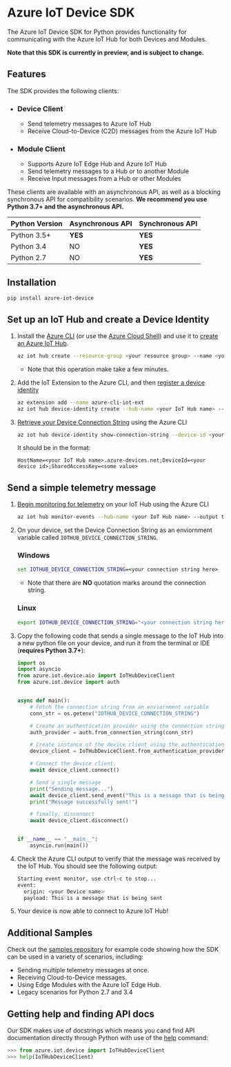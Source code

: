 # Azure IoT Device SDK
The Azure IoT Device SDK for Python provides functionality for communicating with the Azure IoT Hub for both Devices and Modules.

**Note that this SDK is currently in preview, and is subject to change.**

## Features
The SDK provides the following clients:

* ### Device Client
    * Send telemetry messages to Azure IoT Hub
    * Receive Cloud-to-Device (C2D) messages from the Azure IoT Hub

* ### Module Client
    * Supports Azure IoT Edge Hub and Azure IoT Hub
    * Send telemetry messages to a Hub or to another Module
    * Receive Input messages from a Hub or other Modules

These clients are available with an asynchronous API, as well as a blocking synchronous API for compatibility scenarios. **We recommend you use Python 3.7+ and the asynchronous API.**

| Python Version | Asynchronous API | Synchronous API |
| -------------- | ---------------- | --------------- |
| Python 3.5+    | **YES**          | **YES**         |
| Python 3.4     | NO               | **YES**         |
| Python 2.7     | NO               | **YES**         |

## Installation
```
pip install azure-iot-device
```

## Set up an IoT Hub and create a Device Identity
1. Install the [Azure CLI](https://docs.microsoft.com/en-us/cli/azure/install-azure-cli?view=azure-cli-latest) (or use the [Azure Cloud Shell](https://shell.azure.com/)) and use it to [create an Azure IoT Hub](https://docs.microsoft.com/en-us/cli/azure/iot/hub?view=azure-cli-latest#az-iot-hub-create).

    ```bash
    az iot hub create --resource-group <your resource group> --name <your IoT Hub name>
    ```
    * Note that this operation make take a few minutes.

2. Add the IoT Extension to the Azure CLI, and then [register a device identity](https://docs.microsoft.com/en-us/cli/azure/ext/azure-cli-iot-ext/iot/hub/device-identity?view=azure-cli-latest#ext-azure-cli-iot-ext-az-iot-hub-device-identity-create)

    ```bash
    az extension add --name azure-cli-iot-ext
    az iot hub device-identity create --hub-name <your IoT Hub name> --device-id <your device id>
    ```

2. [Retrieve your Device Connection String](https://docs.microsoft.com/en-us/cli/azure/ext/azure-cli-iot-ext/iot/hub/device-identity?view=azure-cli-latest#ext-azure-cli-iot-ext-az-iot-hub-device-identity-show-connection-string) using the Azure CLI

    ```bash
    az iot hub device-identity show-connection-string --device-id <your device id> --hub-name <your IoT Hub name>
    ```

    It should be in the format:
    ```
    HostName=<your IoT Hub name>.azure-devices.net;DeviceId=<your device id>;SharedAccessKey=<some value>
    ``` 

## Send a simple telemetry message

1. [Begin monitoring for telemetry](https://docs.microsoft.com/en-us/cli/azure/ext/azure-cli-iot-ext/iot/hub?view=azure-cli-latest#ext-azure-cli-iot-ext-az-iot-hub-monitor-events) on your IoT Hub using the Azure CLI

    ```bash
    az iot hub monitor-events --hub-name <your IoT Hub name> --output table
    ```

2. On your device, set the Device Connection String as an enviornment variable called `IOTHUB_DEVICE_CONNECTION_STRING`.

    ### Windows
    ```cmd
    set IOTHUB_DEVICE_CONNECTION_STRING=<your connection string here>
    ```
    * Note that there are **NO** quotation marks around the connection string.

    ### Linux
    ```bash
    export IOTHUB_DEVICE_CONNECTION_STRING="<your connection string here>"
    ```

3. Copy the following code that sends a single message to the IoT Hub into a new python file on your device, and run it from the terminal or IDE (**requires Python 3.7+**):

    ```python
    import os
    import asyncio
    from azure.iot.device.aio import IoTHubDeviceClient
    from azure.iot.device import auth


    async def main():
        # Fetch the connection string from an enviornment variable
        conn_str = os.getenv("IOTHUB_DEVICE_CONNECTION_STRING")

        # Create an authentication provider using the connection string
        auth_provider = auth.from_connection_string(conn_str)

        # Create instance of the device client using the authentication provider
        device_client = IoTHubDeviceClient.from_authentication_provider(auth_provider, "mqtt")

        # Connect the device client.
        await device_client.connect()

        # Send a single message
        print("Sending message...")
        await device_client.send_event("This is a message that is being sent")
        print("Message successfully sent!")

        # finally, disconnect
        await device_client.disconnect()


    if __name__ == "__main__":
        asyncio.run(main())
    ```

4. Check the Azure CLI output to verify that the message was received by the IoT Hub. You should see the following output:

    ```bash
    Starting event monitor, use ctrl-c to stop...
    event:
      origin: <your Device name>
      payload: This is a message that is being sent
    ```

5. Your device is now able to connect to Azure IoT Hub!

## Additional Samples
Check out the [samples repository](https://github.com/Azure/azure-iot-sdk-python-preview/tree/master/azure-iot-hub-devicesdk/samples) for example code showing how the SDK can be used in a variety of scenarios, including:
* Sending multiple telemetry messages at once.
* Receiving Cloud-to-Device messages.
* Using Edge Modules with the Azure IoT Edge Hub.
* Legacy scenarios for Python 2.7 and 3.4

## Getting help and finding API docs

Our SDK makes use of docstrings which means you cand find API documentation directly through Python with use of the [help](https://docs.python.org/3/library/functions.html#help) command:


```python
>>> from azure.iot.device import IoTHubDeviceClient
>>> help(IoTHubDeviceClient)
```
